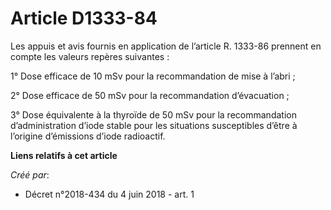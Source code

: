 # Article D1333-84

Les appuis et avis fournis en application de l’article R. 1333-86 prennent en compte les valeurs repères suivantes :

1° Dose efficace de 10 mSv pour la recommandation de mise à l’abri ;

2° Dose efficace de 50 mSv pour la recommandation d’évacuation ;

3° Dose équivalente à la thyroïde de 50 mSv pour la recommandation d’administration d’iode stable pour les situations
susceptibles d’être à l’origine d’émissions d’iode radioactif.

**Liens relatifs à cet article**

_Créé par_:

  - Décret n°2018-434 du 4 juin 2018 - art. 1
